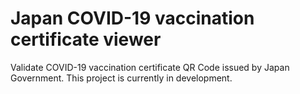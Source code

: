 # Japan COVID-19 vaccination certificate viewer

Validate COVID-19 vaccination certificate QR Code issued by Japan Government.
This project is currently in development.
